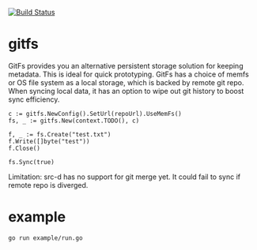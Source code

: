 [![Build Status](https://travis-ci.com/iamjinlei/gitfs.svg?branch=master)](https://travis-ci.com/iamjinlei/gitfs)

# gitfs 
GitFs provides you an alternative persistent storage solution for keeping metadata. This is ideal for quick prototyping. GitFs has a choice of memfs or OS file system as a local storage, which is backed by remote git repo. When syncing local data, it has an option to wipe out git history to boost sync efficiency.

```golang
c := gitfs.NewConfig().SetUrl(repoUrl).UseMemFs()
fs, _ := gitfs.New(context.TODO(), c)

f, _ := fs.Create("test.txt")
f.Write([]byte("test"))
f.Close()

fs.Sync(true)
```

Limitation: src-d has no support for git merge yet. It could fail to sync if remote repo is diverged.

# example
```bash
go run example/run.go
```
